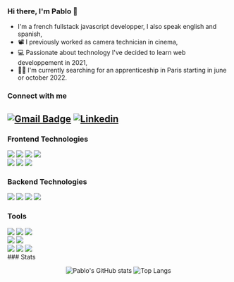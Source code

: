### Hi there, I'm Pablo 👋

- I'm a french fullstack javascript developper, I also speak english and spanish,
- 📽 I previously worked as camera technician in cinema,
- 💻 Passionate about technology I've decided to learn web developpement in 2021,
- 👋🏼 I'm currently searching for an apprenticeship in Paris starting in june or october 2022.

### Connect with me

[![Gmail Badge](https://img.shields.io/badge/-gmail-c14438?style=for-the-badge&logo=Gmail&logoColor=ffffff)](mailto:pnpvdc@gmail.com)
[![Linkedin](https://img.shields.io/badge/linkedin-%230077B5.svg?style=for-the-badge&logo=linkedin&logoColor=white)](https://www.linkedin.com/in/pablodespoissechagot/)
---
### Frontend Technologies

<div align="left">
  <img src="https://img.shields.io/badge/HTML5-E34F26?&style=for-the-badge&logo=html5&logoColor=white"/> 
  <img src="https://img.shields.io/badge/css3%20-%231572B6.svg?&style=for-the-badge&logo=css3&logoColor=white"/> 
  <img src="https://img.shields.io/badge/JavaScript-F7DF1E?&style=for-the-badge&logo=javascript&logoColor=black"/> 
  <img src="https://img.shields.io/badge/react-61DAFB?&style=for-the-badge&logo=react&logoColor=black"/>
</div>
<div align="left">

<img src="https://img.shields.io/badge/MUI-007FFF?&style=for-the-badge&logo=mui&logoColor=white"/> 
  <img src="https://img.shields.io/badge/semanticuireact-35BDB2?&style=for-the-badge&logo=semanticuireact&logoColor=white"/> 
  <img src="https://img.shields.io/badge/Sass-CC6699?&style=for-the-badge&logo=sass&logoColor=white"/>
</div>

### Backend Technologies
<div align="left">
  <img src="https://img.shields.io/badge/node.js%20-%2343853D.svg?&style=for-the-badge&logo=node.js&logoColor=white"/> 
  <img src="https://img.shields.io/badge/mysql-4479A1?&style=for-the-badge&logo=mysql&logoColor=white"/> 
  <img src ="https://img.shields.io/badge/MongoDB-%234ea94b.svg?&style=for-the-badge&logo=mongodb&logoColor=white"/> 
  <img src ="https://img.shields.io/badge/postgres-%23316192.svg?&style=for-the-badge&logo=postgresql&logoColor=white"/>
</div>

### Tools
<div align="left">
  <img src="https://img.shields.io/badge/git-F05032?&style=for-the-badge&logo=git&logoColor=white"/> 
  <img src="https://img.shields.io/badge/github-181717?&style=for-the-badge&logo=github&logoColor=white"/>
  <img src="https://img.shields.io/badge/Visual%20Studio%20Code-007ACC?&style=for-the-badge&logo=visualstudiocode&logoColor=white"/>
</div>
<div align="left">
  <img src="https://img.shields.io/badge/adobe%20photoshop%20-%2331A8FF.svg?&style=for-the-badge&logo=adobe%20photoshop&logoColor=white"/> 
  <img src="https://img.shields.io/badge/figma%20-%23F24E1E.svg?&style=for-the-badge&logo=figma&logoColor=white"/>
</div>
<div align="left">
  <img src="https://img.shields.io/badge/trello-0052CC?&style=for-the-badge&logo=trello&logoColor=white"/>
  <img src="https://img.shields.io/badge/Slack-4A154B?&style=for-the-badge&logo=slack&logoColor=white"/>
    <img src="https://img.shields.io/badge/Discord-5865F2?&style=for-the-badge&logo=discord&logoColor=white"/>
</div>
### Stats
<div align="center">
  
![Pablo's GitHub stats](https://github-readme-stats.vercel.app/api?username=Pablomex&count_private=true&border_color=0e1117&theme=dark)
![Top Langs](https://github-readme-stats.vercel.app/api/top-langs/?username=Pablomex&border_color=0e1117&theme=dark)
  
</div>

<!--
**Pablo Despoisse-Chagot/Pablo Despoisse-Chagot** is a ✨ _special_ ✨ repository because its `README.md` (this file) appears on your GitHub profile.

Here are some ideas to get you started:

- 🔭 I’m currently working on ...
- 🌱 I’m currently learning ...
- 👯 I’m looking to collaborate on ...
- 🤔 I’m looking for help with ...
- 💬 Ask me about ...

- 😄 Pronouns: ...
- ⚡ Fun fact: ...
-->
